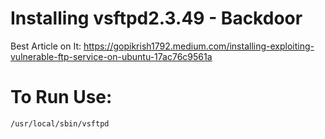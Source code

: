 # Installing vsftpd2.3.49 - Backdoor

Best Article on It: https://gopikrish1792.medium.com/installing-exploiting-vulnerable-ftp-service-on-ubuntu-17ac76c9561a

# To Run Use:

```sh
/usr/local/sbin/vsftpd
```